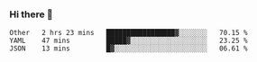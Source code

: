 ### Hi there 👋

<!--
**yeya24/yeya24** is a ✨ _special_ ✨ repository because its `README.md` (this file) appears on your GitHub profile.

Here are some ideas to get you started:

- 🔭 I’m currently working on ...
- 🌱 I’m currently learning ...
- 👯 I’m looking to collaborate on ...
- 🤔 I’m looking for help with ...
- 💬 Ask me about ...
- 📫 How to reach me: ...
- 😄 Pronouns: ...
- ⚡ Fun fact: ...
-->

<!--START_SECTION:waka-->
```text
Other   2 hrs 23 mins   █████████████████▓░░░░░░░   70.15 % 
YAML    47 mins         █████▓░░░░░░░░░░░░░░░░░░░   23.25 % 
JSON    13 mins         █▓░░░░░░░░░░░░░░░░░░░░░░░   06.61 % 
```
<!--END_SECTION:waka-->

